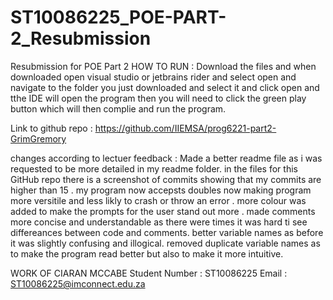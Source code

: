 # ST10086225_POE-PART-2_Resubmission
Resubmission for POE Part 2
HOW TO RUN :
Download the files and when downloaded open visual studio or jetbrains rider and select open and navigate to the folder you just downloaded and select it and click open and tthe IDE will open the program then you will need to click the green play button which will then complie and run the program.

Link to github repo : https://github.com/IIEMSA/prog6221-part2-GrimGremory

changes according to lectuer feedback : Made a better readme file as i was requested to be more detailed in my readme folder. in the files for this GitHub repo there is a screenshot of commits showing that my commits are higher than 15 . my program now accepsts doubles now making program more versitile and less likly to crash or throw an error . more colour was added to make the prompts for the user stand out more . made comments more concise and understandable as there were times it was hard ti see differeances between code and comments. better variable names as before it was slightly confusing and illogical. removed duplicate variable names as to make the program read better but also to make it more intuitive.

WORK OF CIARAN MCCABE Student Number : ST10086225 Email : ST10086225@imconnect.edu.za
